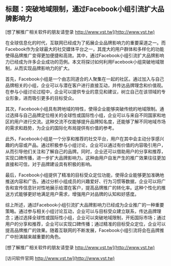 ## **标题：突破地域限制，通过Facebook小组引流扩大品牌影响力**

[想了解推广相关软件的朋友请登录 http://www.vst.tw](http://www.vst.tw)

在全球信息化的时代，互联网已经成为了拓展企业品牌影响力的重要渠道之一。而Facebook作为全球最大的社交媒体平台之一，其庞大的用户群体和多样化的功能使得品牌推广变得更加便捷和高效。其中，通过Facebook小组引流扩大品牌影响力已经成为许多企业成功的范例。本文将探讨如何利用Facebook小组突破地域限制，从而实现品牌影响力的扩大。

首先，Facebook小组是一个由志同道合的人聚集在一起的社区。通过加入与自己品牌相关的小组，企业可以与潜在客户进行直接互动，并传达品牌理念和价值观。在参与小组讨论过程中，企业可以提供专业的意见和建议，树立自己在该领域的专业形象，进而吸引更多的目标受众。

其次，Facebook小组具有跨地域的特性，使得企业能够突破传统的地域限制。通过选择与自己品牌定位相关的全球性或国际性小组，企业可以与来自不同国家和地区的用户进行交流。这种交流不仅能够提升品牌知名度，还能够了解不同地域市场的需求和趋势，为企业的国际化布局提供有价值的参考。

此外，Facebook小组是一个分享和推荐的社交平台，用户在其中会主动分享感兴趣的内容或产品。通过积极参与小组讨论，企业可以通过有价值的内容吸引用户，从而引导他们关注和了解自己的品牌。同时，企业还可以借助用户的分享和推荐，实现口碑传播，进一步扩大品牌影响力。这种由用户自发产生的推广效果往往更加直接和可信，对于品牌建设具有积极的影响。

最后，Facebook小组提供了精准的目标受众定位功能，使得企业能够更加准确地推送内容和广告。通过分析小组成员的兴趣爱好、行为习惯等数据，企业可以将广告和宣传信息针对性地展示给潜在客户，提高品牌推广的转化率。这种个性化的推送方式能够更好地满足用户需求，增强用户对品牌的认知和好感度。

综上所述，通过Facebook小组引流扩大品牌影响力已经成为企业推广的一种重要策略。通过参与相关小组讨论互动，企业可以与目标受众建立联系，传达品牌理念；通过选择全球性或国际性小组，企业可以突破地域限制，开拓国际市场；通过用户的分享和推荐，企业可以实现口碑传播；通过精准的目标受众定位，企业可以提高品牌推广的效果。随着互联网的不断发展，Facebook小组引流将会在品牌推广中扮演越来越重要的角色。

[想了解推广相关软件的朋友请登录 http://www.vst.tw](http://www.vst.tw)


[访问软件官网 http://www.vst.tw](http://www.vst.tw)
